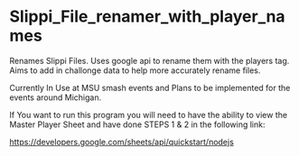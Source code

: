 # Slippi_File_renamer_with_player_names
Renames Slippi Files. Uses google api to rename them with the players tag.  Aims to add in challonge data to help more accurately rename files.

Currently In Use at MSU smash events and Plans to be implemented for the events around Michigan.

If You want to run this program you will need to have the ability to view the Master Player Sheet and have done STEPS 1 & 2 in the following link:

https://developers.google.com/sheets/api/quickstart/nodejs

